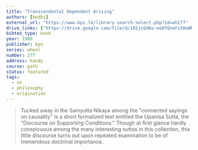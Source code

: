 ```yaml
---
title: "Transcendental Dependent Arising"
authors: [bodhi]
external_url: "https://www.bps.lk/library-search-select.php?id=wh277"
drive_links: ["https://drive.google.com/file/d/101jcGH6o-ee8fQnoFz5HoWNy5E2tuAVw/view?usp=drivesdk", "https://drive.google.com/file/d/1YpgG4MHO9LkzS7tKi9vRngBeIWt-HD3q/view?usp=drivesdk"]
bibtex_type: book
year: 1980
publisher: bps
series: wheel
number: 277
address: Kandy
course: path
status: featured
tags:
  - sn
  - philosophy
  - origination
---
```


> Tucked away in the Samyutta Nikaya among the "connected sayings on causality" is a short formalized text entitled the Upanisa Sutta, the "Discourse on Supporting Conditions." Though at first glance hardly conspicuous among the many interesting suttas in this collection, this little discourse turns out upon repeated examination to be of tremendous doctrinal importance. 
